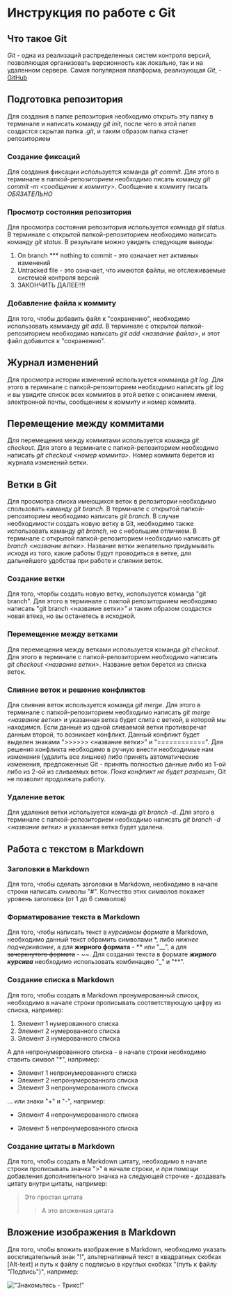 # Инструкция по работе с Git

## Что такое Git
*Git* - одна из реализаций распределенных систем контроля версий, позволяющая организовать версионность как локально, так и на удаленном сервере. Самая популярная платформа, реализующая *Git*, - [GitHub](https://github.com) 

## Подготовка репозитория
Для создания в папке репозитория необходимо открыть эту папку в терминале и написать команду *git init*, после чего в этой папке создастся скрытая папка *.git*, и таким образом папка станет репозиторием

### Создание фиксаций
Для создания фиксации используется команда *git commit*. Для этого в терминале в папкой-репозиторием необходимо писать команду *git commit -m <сообщение к коммиту>*. Сообщение к коммиту писать *ОБЯЗАТЕЛЬНО*

### Просмотр состояния репозитория
Для просмотра состояния репозитория используется комнада *git status*. В терминале с открытой папкой-репозиторием необходимо написать команду *git status*. В результате можно увидеть следующие выводы:
1. On branch *** nothing to commit - это означает нет активных изменений
2. Untracked file - это означает, что имеются файлы, не отслеживаемые системой контроля версий
3. ЗАКОНЧИТЬ ДАЛЕЕ!!!!

### Добавление файла к коммиту
Для того, чтобы добавить файл к "сохранению", необходимо использовать камманду *git add*. В терминале с открытой папкой-репозиторием необходимо написать *git add <название файла>*, и этот файл добавится к "сохранению".

## Журнал изменений
Для просмотра истории изменений используется комманда *git log*. Для этого в терминале с папкой-репозиторием необходимо написать *git log* и вы увидите список всех коммитов в этой ветке с описанием имени, электронной почты, сообщением к коммиту и номер коммита.

## Перемещение между коммитами
Для перемещения между коммитами используется команда *git checkout*. Для этого в терминале с папкой-репозиторием необходимо написать *git checkout <номер коммита>*. Номер коммита берется из журнала изменений ветки.

## Ветки в Git
Для просмотра списка имеющихся веток в репозитории необходимо спользовать каманду *git branch*. В терминале с открытой папкой-репозиторием необходимо написать *git branch*. В случае необходимости создать новую ветку в Git, необходимо также использовать каманду *git branch*, но с небольшим отличием. В терминале с открытой папкой-репозиторием необходимо написать *git branch <название ветки>*. Название ветки желательно придумывать исходя из того, какие работы будут проводиться в ветке, для дальнейшего удобства при работе и слиянии веток.  

### Создание ветки
Для того, чторбы создать новую ветку, используется команда "git branch". Для этого в терминале с пакпой репозиториием необходимо написать "git branch <название ветки>" и таким образом создастся новая втека, но вы останетесь в исходной.

### Перемещение между ветками
Для перемещения между ветками используется команда *git checkout*. Для этого в терминале с папкой-репозиторием необходимо написать *git checkout <название ветки>*. Название ветки берется из списка веток.

### Слияние веток и решение конфликтов
Для слияния веток используется команда *git merge*. Для этого в терминале с папкой-репозиторием необходимо написать *git merge <название ветки>* и указанная ветка будет слита с веткой, в которой мы находимся. Если данные из одной сливаемой ветки противоречат данным второй, то возникает конфликт. Данный конфликт будет выделен знаками ">>>>>> <название ветки>" и "============". Для решения конфликта необходимо в ручную внести необходимые нам изменения (удалить все лишнее) либо принять автоматические изменения, предложенные Git - принять полностью данные либо из 1-ой либо из 2-ой из сливаемых веток. *Пока конфликт не будет разрешен*, Git не позволит продолжать работу.

### Удаление веток
Для удаления ветки используется команда *git branch -d*. Для этого в терминале с папкой-репозиторием необходимо написать *git branch -d <название ветки>* и указанная ветка будет удалена.

## Работа с текстом в Markdown

### Заголовки в Markdown
Для того, чтобы сделать заголовки в Markdown, необходимо в начале строки написать символы "#". Колчество этих символов покажет уровень заголовка (от 1 до 6 символов)

### Форматирование текста в Markdown
Для того, чтобы написать текст в *курсивном формате* в Markdown, необходимо данный текст обрамить символами *, либо _нижнее подчеркивание_, а для **жирного формата** - ** или "__", а для ~~зачеркнутого формата~~ - ~~. Для создания текста в формате _**жирного курсива**_ необходимо использовать комбинацию "_" и "**".

### Создание списка в Markdown
Для того, чтобы создать в Markdown пронумерованный список, необходимо в начале строки прописывать соответствующую цифру из списка, например: 
1. Элемент 1 нумерованного списка
2. Элемент 2 нумерованного списка
3. Элемент 3 нумерованного списка

А для непронумерованного списка - в начале строки необходимо ставить символ "*", например:
* Элемент 1 непронумерованного списка
* Элемент 2 непронумерованного списка
* Элемент 3 непронумерованного списка

... или знаки "+" и "-", например:
+ Элемент 4 непронумерованного списка
- Элемент 5 непронумерованного списка

### Создание цитаты в Markdown
Для того, чтобы создать в Markdown цитату, необходимо в начале строки прописывать значка ">" в начале строки, и при помощи добавления дополнительного значка на следующей строчке - доздавать цитату внутри цитаты, например:

> Это простая цитата
>> А это вложенная цитата

## Вложение изображения в Markdown
Для того, чтобы вложить изображение в Markdown, необходимо указать восклицательный знак "!", альтернативный текст в квадратных скобках [Alt-text] и путь к файлу с подписью в круглых скобках "(путь к файлу "Подпись")", например:

!["Знакомьтесь - Трикс!"](trix.jpeg)
